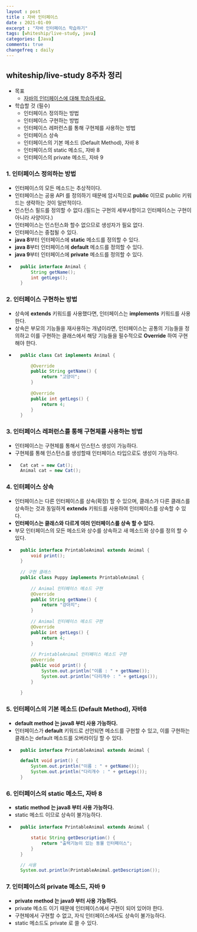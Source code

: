 ```yaml
---
layout : post
title : 자바 인터페이스
date : 2021-01-09
excerpt : "자바 인터페이스 학습하기"
tags: [whiteship/live-study, java]
categories: [Java]
comments: true
changefreq : daily
---
```


## whiteship/live-study 8주차 정리
- 목표
    - [자바의 인터페이스에 대해 학습하세요.](https://github.com/whiteship/live-study/issues/8)
- 학습할 것 (필수)
    - 인터페이스 정의하는 방법 
    - 인터페이스 구현하는 방법
    - 인터페이스 레퍼런스를 통해 구현체를 사용하는 방법
    - 인터페이스 상속
    - 인터페이스의 기본 메소드 (Default Method), 자바 8
    - 인터페이스의 static 메소드, 자바 8
    - 인터페이스의 private 메소드, 자바 9
    
### 1. 인터페이스 정의하는 방법 
- 인터페이스의 모든 메소드는 추상적이다.
- 인터페이스는 공용 API 를 정의하기 때문에 암시적으로 **public** 이므로 public 키워드는 생략하는 것이 일반적이다. 
- 인스턴스 필드를 정의할 수 없다.(필드는 구현의 세부사항이고 인터페이스는 구현이 아니라 사양이다.)
- 인터페이스는 인스턴스화 할수 없으므로 생성자가 필요 없다.
- 인터페이스는 중첩될 수 있다.
- **java 8**부터 인터페이스에 **static** 메소드를 정의할 수 있다.
- **java 8**부터 인터페이스에 **default** 메소드를 정의할 수 있다.
- **java 9**부터 인터페이스에 **private** 메소드를 정의할 수 있다. 
- ~~~java
    public interface Animal {
        String getName();
        int getLegs();
    }
  ~~~

### 2. 인터페이스 구현하는 방법
- 상속에 **extends** 키워드를 사용했다면, 인터페이스는 **implements** 키워드를 사용한다. 
- 상속은 부모의 기능들을 재사용하는 개념이라면, 인터페이스는 공통의 기능들을 정의하고 이를 구현하는 클래스에서 해당 기능들을 필수적으로 **Override** 하여 구현해야 한다.
- ~~~java
    public class Cat implements Animal {

        @Override
        public String getName() {
            return "고양이";
        }
    
        @Override
        public int getLegs() {
            return 4;
        }
    }
  ~~~

### 3. 인터페이스 레퍼런스를 통해 구현체를 사용하는 방법
- 인터페이스는 구현체를 통해서 인스턴스 생성이 가능하다.
- 구현체를 통해 인스턴스를 생성할때 인터페이스 타입으로도 생성이 가능하다.
- ~~~java
    Cat cat = new Cat();
    Animal cat = new Cat();
  ~~~
      
### 4. 인터페이스 상속
- 인터페이스는 다른 인터페이스를 상속(확장) 할 수 있으며, 클래스가 다른 클래스를 상속하는 것과 동일하게 **extends** 키워드를 사용하여 인터페이스를 상속할 수 있다. 
- **인터페이스는 클래스와 다르게 여러 인터페이스를 상속 할 수 있다.**
- 부모 인터페이스의 모든 메소드와 상수를 상속하고 새 메소드와 상수를 정의 할 수 있다.
- ~~~java
    public interface PrintableAnimal extends Animal {
        void print();
    }
    
    // 구현 클래스
    public class Puppy implements PrintableAnimal {
    
        // Animal 인터페이스 메소드 구현
        @Override
        public String getName() {
            return "강아지";
        }
    
        // Animal 인터페이스 메소드 구현
        @Override
        public int getLegs() {
            return 4;
        }
    
        // PrintableAnimal 인터페이스 메소드 구현
        @Override
        public void print() {
            System.out.println("이름 : " + getName());
            System.out.println("다리개수 : " + getLegs());
        }
    
    }
  ~~~
  
### 5. 인터페이스의 기본 메소드 (Default Method), 자바8
- **default method 는 java8 부터 사용 가능하다.**
- 인터페이스가 **default** 키워드로 선언되면 메소드를 구현할 수 있고, 이를 구현하는 클래스는 default 메소드를 오버라이딩 할 수 있다. 
- ~~~ java
    public interface PrintableAnimal extends Animal {

    default void print() {
        System.out.println("이름 : " + getName());
        System.out.println("다리개수 : " + getLegs());
    }
  ~~~

### 6. 인터페이스의 static 메소드, 자바 8
- **static method 는 java8 부터 사용 가능하다.**
- static 메소드 이므로 상속이 불가능하다. 
- ~~~ java
    public interface PrintableAnimal extends Animal {

        static String getDescription() {
            return "출력기능이 있는 동물 인터페이스";
        }
    } 
  
    // 사용 
    System.out.println(PrintableAnimal.getDescription());
  ~~~

### 7. 인터페이스의 private 메소드, 자바 9
- **private method 는 java9 부터 사용 가능하다.**
- private 메소드 이기 때문에 인터페이스에서 구현이 되어 있어야 한다.
- 구현체에서 구현할 수 없고, 자식 인터페이스에서도 상속이 불가능하다. 
- static 메소드도 private 로 쓸 수 있다.
